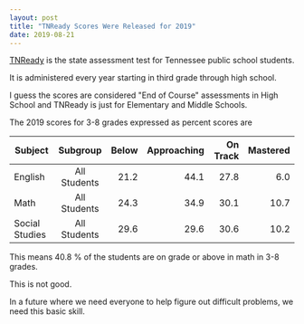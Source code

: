 ```yaml
---
layout: post
title: "TNReady Scores Were Released for 2019"
date: 2019-08-21
---
```


[TNReady](https://www.tn.gov/education/assessment/tnready.html) is the state assessment test for Tennessee public school students.

It is administered every year starting in third grade through high school.

I guess the scores are considered "End of Course" assessments in High School and TNReady is just for Elementary and Middle Schools. 

The 2019 scores for 3-8 grades expressed as percent scores are 

| Subject        | Subgroup      | Below | Approaching | On Track | Mastered |
| -------------- |:-------------:| -----:| -----------:| --------:| --------:|
| English        | All Students  |  21.2 |     44.1    |     27.8 |    6.0   |
| Math           | All Students  |  24.3 |     34.9    |     30.1 |   10.7   |
| Social Studies | All Students  |  29.6 |     29.6    |     30.6 |   10.2   |

This means 40.8 % of the students are on grade or above in math in 3-8 grades.

This is not good.

In a future where we need everyone to help figure out difficult problems, we need this basic skill.

